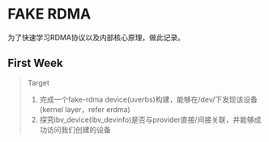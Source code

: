 # FAKE RDMA

为了快速学习RDMA协议以及内部核心原理，做此记录。

## First Week

> Target  
> 1. 完成一个fake-rdma device(uverbs)构建，能够在/dev/下发现该设备(kernel layer，refer erdma)
> 2. 探究ibv_device(ibv_devinfo)是否与provider直接/间接关联，并能够成功访问我们创建的设备

